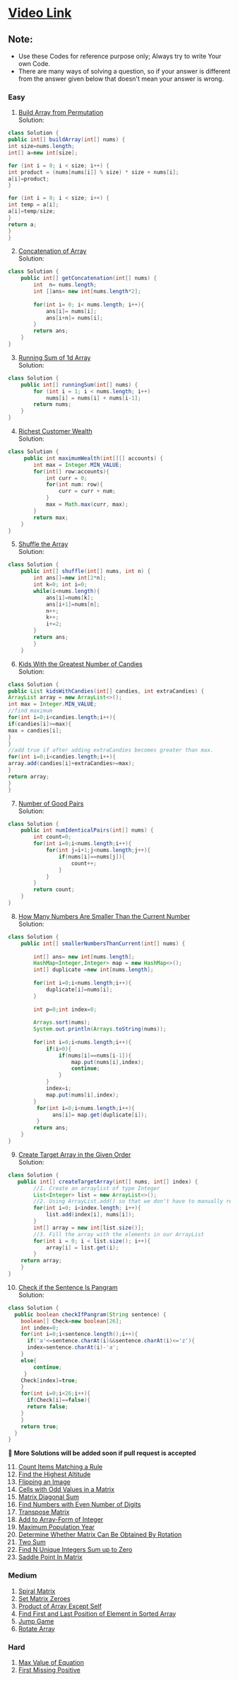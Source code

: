 # [Video Link](https://youtu.be/n60Dn0UsbEk)

## Note:
- Use these Codes for reference purpose only; Always try to write Your own Code.
- There are many ways of solving a question, so if your answer is different from the answer given below that doesn't mean your answer is wrong. 

### Easy
1. [Build Array from Permutation](https://leetcode.com/problems/build-array-from-permutation/) </br>
Solution: 
```java
class Solution {
public int[] buildArray(int[] nums) {
int size=nums.length;
int[] a=new int[size];

for (int i = 0; i < size; i++) {
int product = (nums[nums[i]] % size) * size + nums[i];
a[i]=product;
}

for (int i = 0; i < size; i++) {
int temp = a[i];
a[i]=temp/size;
}
return a;
}
}
```

2. [Concatenation of Array](https://leetcode.com/problems/concatenation-of-array/)</br>
Solution: 
```java
class Solution {
    public int[] getConcatenation(int[] nums) {
        int  n= nums.length;
        int []ans= new int[nums.length*2];
        
        for(int i= 0; i< nums.length; i++){
            ans[i]= nums[i];
            ans[i+n]= nums[i];
        }
        return ans;
    }
}
```
3. [Running Sum of 1d Array](https://leetcode.com/problems/running-sum-of-1d-array/) </br>
Solution: 
```java
class Solution {
    public int[] runningSum(int[] nums) {
        for (int i = 1; i < nums.length; i++) 
            nums[i] = nums[i] + nums[i-1];
        return nums;
    }
}
```
4. [Richest Customer Wealth](https://leetcode.com/problems/richest-customer-wealth/) </br>
Solution: 
```java
class Solution {
     public int maximumWealth(int[][] accounts) {
        int max = Integer.MIN_VALUE;
        for(int[] row:accounts){
            int curr = 0;
            for(int num: row){
                curr = curr + num;
            }
            max = Math.max(curr, max);
        }
        return max;
    }
}
```
5. [Shuffle the Array](https://leetcode.com/problems/shuffle-the-array/) </br>
Solution: 
```java
class Solution {
    public int[] shuffle(int[] nums, int n) {
        int ans[]=new int[2*n];
        int k=0; int i=0;
        while(i<nums.length){
            ans[i]=nums[k];
            ans[i+1]=nums[n];
            n++;
            k++;
            i+=2;
        }
        return ans;
        }
    }
  ```
6. [Kids With the Greatest Number of Candies](https://leetcode.com/problems/kids-with-the-greatest-number-of-candies/) </br>
Solution: 
```java
class Solution {
public List kidsWithCandies(int[] candies, int extraCandies) {
ArrayList array = new ArrayList<>();
int max = Integer.MIN_VALUE;
//find maximum
for(int i=0;i<candies.length;i++){
if(candies[i]>=max){
max = candies[i];
}
}
//add true if after adding extraCandies becomes greater than max.
for(int i=0;i<candies.length;i++){
array.add(candies[i]+extraCandies>=max);
}
return array;
}
}
```
7. [Number of Good Pairs](https://leetcode.com/problems/number-of-good-pairs/) </br>
Solution:
```java
class Solution {
    public int numIdenticalPairs(int[] nums) {
        int count=0;
        for(int i=0;i<nums.length;i++){
            for(int j=i+1;j<nums.length;j++){
                if(nums[i]==nums[j]){
                    count++;
                }
            }
        }
        return count;
    }
}
```
8. [How Many Numbers Are Smaller Than the Current Number](https://leetcode.com/problems/how-many-numbers-are-smaller-than-the-current-number/) </br>
Solution: 
```java
class Solution {
    public int[] smallerNumbersThanCurrent(int[] nums) {
        
        int[] ans= new int[nums.length];
        HashMap<Integer,Integer> map = new HashMap<>();
        int[] duplicate =new int[nums.length];
        
        for(int i=0;i<nums.length;i++){
            duplicate[i]=nums[i];
        }
        
        int p=0;int index=0;
        
        Arrays.sort(nums);
        System.out.println(Arrays.toString(nums));
        
        for(int i=0;i<nums.length;i++){
            if(i>0){
                if(nums[i]==nums[i-1]){
                    map.put(nums[i],index);
                    continue;
                }
            }
            index=i;
            map.put(nums[i],index);
        }
         for(int i=0;i<nums.length;i++){
              ans[i]= map.get(duplicate[i]);
         }
        return ans;
    }
}
```
9. [Create Target Array in the Given Order](https://leetcode.com/problems/create-target-array-in-the-given-order/) </br>
Solution:
```java
class Solution {
   public int[] createTargetArray(int[] nums, int[] index) {
		//1. Create an arraylist of type Integer
        List<Integer> list = new ArrayList<>();
		//2. Using ArrayList.add() so that we don't have to manually reorder array elements on each add operation.
        for(int i=0; i<index.length; i++){
            list.add(index[i], nums[i]);
        }
        int[] array = new int[list.size()];
		//3. Fill the array with the elements in our ArrayList
        for(int i = 0; i < list.size(); i++){
            array[i] = list.get(i);
        }
    return array;
    }
}
```
10. [Check if the Sentence Is Pangram](https://leetcode.com/problems/check-if-the-sentence-is-pangram/) </br>
Solution:
```java
class Solution {
  public boolean checkIfPangram(String sentence) {
    boolean[] Check=new boolean[26];
    int index=0;
    for(int i=0;i<sentence.length();i++){
      if('a'<=sentence.charAt(i)&&sentence.charAt(i)<='z'){
      index=sentence.charAt(i)-'a';
    }
    else{
        continue;
     }
    Check[index]=true;
    }
    for(int i=0;i<26;i++){
      if(Check[i]==false){
      return false;
    }
    }
    return true;
  }
}
```
🚧 **More Solutions will be added soon if pull request is accepted**

11. [Count Items Matching a Rule](https://leetcode.com/problems/count-items-matching-a-rule/)
12. [Find the Highest Altitude](https://leetcode.com/problems/find-the-highest-altitude/)
13. [Flipping an Image](https://leetcode.com/problems/flipping-an-image/)
14. [Cells with Odd Values in a Matrix](https://leetcode.com/problems/cells-with-odd-values-in-a-matrix/)
15. [Matrix Diagonal Sum](https://leetcode.com/problems/matrix-diagonal-sum/)
16. [Find Numbers with Even Number of Digits](https://leetcode.com/problems/find-numbers-with-even-number-of-digits/)
17. [Transpose Matrix](https://leetcode.com/problems/transpose-matrix/)
18. [Add to Array-Form of Integer](https://leetcode.com/problems/add-to-array-form-of-integer/)
19. [Maximum Population Year](https://leetcode.com/problems/maximum-population-year/)
20. [Determine Whether Matrix Can Be Obtained By Rotation](https://leetcode.com/problems/determine-whether-matrix-can-be-obtained-by-rotation/)
21. [Two Sum](https://leetcode.com/problems/two-sum/)
22. [Find N Unique Integers Sum up to Zero](https://leetcode.com/problems/find-n-unique-integers-sum-up-to-zero/)
23. [Saddle Point In Matrix](https://leetcode.com/problems/lucky-numbers-in-a-matrix/)

### Medium
1. [Spiral Matrix](https://leetcode.com/problems/spiral-matrix/)
2. [Set Matrix Zeroes](https://leetcode.com/problems/set-matrix-zeroes/)
3. [Product of Array Except Self](https://leetcode.com/problems/product-of-array-except-self/)
4. [Find First and Last Position of Element in Sorted Array](https://leetcode.com/problems/find-first-and-last-position-of-element-in-sorted-array/)
5. [Jump Game](https://leetcode.com/problems/jump-game/)
6. [Rotate Array](https://leetcode.com/problems/rotate-array/)

### Hard
1. [Max Value of Equation](https://leetcode.com/problems/max-value-of-equation/)
2. [ First Missing Positive](https://leetcode.com/problems/first-missing-positive/)
